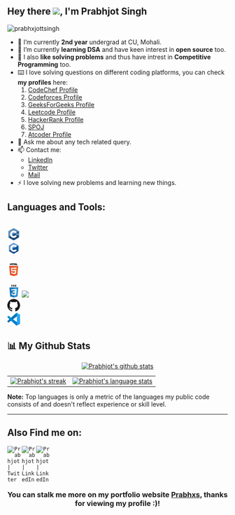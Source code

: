 ## Hey there <img src="https://raw.githubusercontent.com/MartinHeinz/MartinHeinz/master/wave.gif" width="30px">, I'm Prabhjot Singh
<p align="left"> <img src="https://komarev.com/ghpvc/?username=prabhxjottsingh" alt="prabhxjottsingh" /> </p>

- 📄 I’m currently **2nd year** undergrad at CU, Mohali.
- 🌱 I’m currently **learning DSA** and have keen interest in **open source** too.
- 📘 I also **like solving problems** and thus have intrest in **Competitive Programming** too.
- ⌨️ I love solving questions on different coding platforms, you can check **my profiles** here: 
     1. [CodeChef Profile](https://www.codechef.com/users/prbhjot_singh)
     2. [Codeforces Profile](https://codeforces.com/profile/Prabhxs)
     3. [GeeksForGeeks Profile](https://auth.geeksforgeeks.org/user/prabhxjott/practice/)
     4. [Leetcode Profile](https://leetcode.com/prabhxs/)
     5. [HackerRank Profile](https://www.hackerrank.com/prabhx_jott)
     6. [SPOJ](https://www.spoj.com/myaccount/)
     7. [Atcoder Profile](https://atcoder.jp/users/prabhxs)
- 💬 Ask me about any tech related query.
- 📫 Contact me: 
     - [LinkedIn](https://www.linkedin.com/in/prabhxjottsingh/)
     - [Twitter](https://twitter.com/Prabhxs)
     - <a href="mailto:prabhx.jott@gmail.com">Mail</a>
- ⚡ I love solving new problems and learning new things.

## Languages and Tools:

<code>  <img height="29" src="https://raw.githubusercontent.com/github/explore/80688e429a7d4ef2fca1e82350fe8e3517d3494d/topics/cpp/cpp.png">  </code> 
<code><img height="29" src="https://raw.githubusercontent.com/github/explore/80688e429a7d4ef2fca1e82350fe8e3517d3494d/topics/c/c.png">  </code>
<code>  <img height="29" src="https://raw.githubusercontent.com/github/explore/80688e429a7d4ef2fca1e82350fe8e3517d3494d/topics/html/html.png"> </code>
<code>  <img height="29" src="https://raw.githubusercontent.com/github/explore/80688e429a7d4ef2fca1e82350fe8e3517d3494d/topics/css/css.png"></code>
<code><img height="29" src="https://img.icons8.com/color/48/000000/git.png"></code>
<code>  <img height="29" src="https://raw.githubusercontent.com/github/explore/78df643247d429f6cc873026c0622819ad797942/topics/github/github.png"></code>
<code>  <img height="29" src="https://raw.githubusercontent.com/github/explore/80688e429a7d4ef2fca1e82350fe8e3517d3494d/topics/visual-studio-code/visual-studio-code.png"></code> 
<br>


## 📊 My Github Stats


<p align="center">
    <a href="https://prabhxjottsingh.github.io/prabh-portfolio/" target="_blank">
        <img src="https://github-readme-stats.vercel.app/api?username=prabhxjottsingh&show_icons=true&include_all_commits=true&theme=github_dark&hide_border=true" alt="Prabhjot's github stats">
      <a/>
</p>
 <table align="center" cellspacing="0" cellpadding="0" border="0">
  <tr>
    <td>
      <a href="https://github.com/prabhxjottsingh/github-readme-streak-stats">
        <img title="🔥 Get streak stats for your profile at git.io/streak-stats" alt="Prabhjot's streak" src="https://github-readme-streak-stats.herokuapp.com/?user=prabhxjottsingh&theme=black-ice&hide_border=true&stroke=0000&background=060A0CD0"/>
    </a>
      <a/>
    </td>
    <td>
      <a href="https://prabhxjottsingh.github.io/prabh-portfolio/" target="_blank" >
        <img src="https://github-readme-stats.vercel.app/api/top-langs/?username=prabhxjottsingh&theme=github_dark&layout=compact&hide_border=true" alt="Prabhjot's language stats">
      <a/>
    </td>
   </tr>
</table>
<b>Note:</b> Top languages is only a metric of the languages my public code consists of and doesn't reflect experience or skill level.

--- 

## Also Find me on:
<code>[<img align="left" alt="Prabhjot | Twitter" width="33px" src="https://cdn.jsdelivr.net/npm/simple-icons@v3/icons/twitter.svg" />][twitter][<img align="left" alt="Prabhjot | LinkedIn" width="33px" src="https://cdn.jsdelivr.net/npm/simple-icons@v3/icons/linkedin.svg" />][linkedin][<img align="left" alt="Prabhjot | LinkedIn" width="33px" src="https://cdn.jsdelivr.net/npm/simple-icons@v3/icons/instagram.svg" />][Instagram]
</code>

<br>

[twitter]: https://twitter.com/Prabhxs
[linkedin]: https://www.linkedin.com/in/prabhxjottsingh/
[github]: https://github.com/prabhxjottsingh
[instagram]: https://www.instagram.com/prabhxs/
<br>
<div align="center">

### You can stalk me more on my portfolio website [Prabhxs](https://prabhxjottsingh.github.io/prabh-portfolio/), thanks for viewing my profile :)!

</div>

